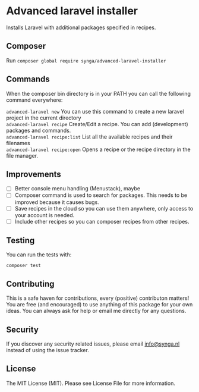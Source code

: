 # Advanced laravel installer
Installs Laravel with additional packages specified in recipes.

## Composer

Run `composer global require synga/advanced-laravel-installer`

## Commands

When the composer bin directory is in your PATH you can call the following command everywhere:

`advanced-laravel new` You can use this command to create a new laravel project in the current directory  
`advanced-laravel recipe` Create/Edit a recipe. You can add (development) packages and commands.  
`advanced-laravel recipe:list` List all the available recipes and their filenames  
`advanced-laravel recipe:open` Opens a recipe or the recipe directory in the file manager.

## Improvements
- [ ] Better console menu handling (Menustack), maybe 
- [ ] Composer command is used to search for packages. This needs to be improved because it causes bugs.
- [ ] Save recipes in the cloud so you can use them anywhere, only access to your account is needed.
- [ ] Include other recipes so you can composer recipes from other recipes.
 
## Testing
You can run the tests with:

`composer test`

## Contributing 
This is a safe haven for contributions, every (positive) contributon matters!
You are free (and encouraged) to use anything of this package for your own ideas.
You can always ask for help or email me directly for any questions.

## Security
If you discover any security related issues, please email info@synga.nl instead of using the issue tracker.

## License
The MIT License (MIT). Please see License File for more information.